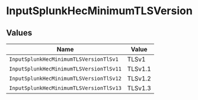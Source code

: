 # InputSplunkHecMinimumTLSVersion


## Values

| Name                                    | Value                                   |
| --------------------------------------- | --------------------------------------- |
| `InputSplunkHecMinimumTLSVersionTlSv1`  | TLSv1                                   |
| `InputSplunkHecMinimumTLSVersionTlSv11` | TLSv1.1                                 |
| `InputSplunkHecMinimumTLSVersionTlSv12` | TLSv1.2                                 |
| `InputSplunkHecMinimumTLSVersionTlSv13` | TLSv1.3                                 |